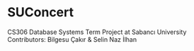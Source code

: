 # SUConcert
CS306 Database Systems Term Project at Sabancı University
<br> Contributors: Bilgesu Çakır & Selin Naz İlhan
